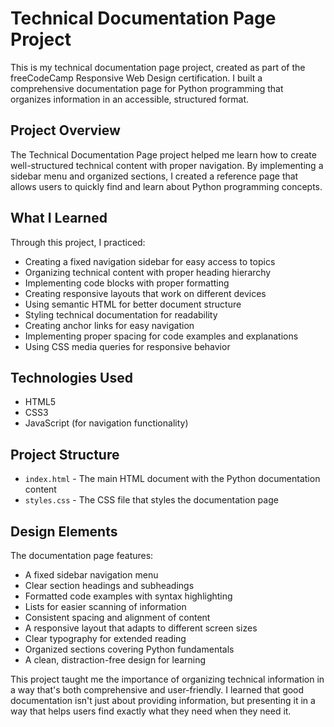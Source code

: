 # Technical Documentation Page Project

This is my technical documentation page project, created as part of the freeCodeCamp Responsive Web Design certification. I built a comprehensive documentation page for Python programming that organizes information in an accessible, structured format.

## Project Overview

The Technical Documentation Page project helped me learn how to create well-structured technical content with proper navigation. By implementing a sidebar menu and organized sections, I created a reference page that allows users to quickly find and learn about Python programming concepts.

## What I Learned

Through this project, I practiced:
- Creating a fixed navigation sidebar for easy access to topics
- Organizing technical content with proper heading hierarchy
- Implementing code blocks with proper formatting
- Creating responsive layouts that work on different devices
- Using semantic HTML for better document structure
- Styling technical documentation for readability
- Creating anchor links for easy navigation
- Implementing proper spacing for code examples and explanations
- Using CSS media queries for responsive behavior

## Technologies Used

- HTML5
- CSS3
- JavaScript (for navigation functionality)

## Project Structure

- `index.html` - The main HTML document with the Python documentation content
- `styles.css` - The CSS file that styles the documentation page

## Design Elements

The documentation page features:
- A fixed sidebar navigation menu
- Clear section headings and subheadings
- Formatted code examples with syntax highlighting
- Lists for easier scanning of information
- Consistent spacing and alignment of content
- A responsive layout that adapts to different screen sizes
- Clear typography for extended reading
- Organized sections covering Python fundamentals
- A clean, distraction-free design for learning

This project taught me the importance of organizing technical information in a way that's both comprehensive and user-friendly. I learned that good documentation isn't just about providing information, but presenting it in a way that helps users find exactly what they need when they need it. 
